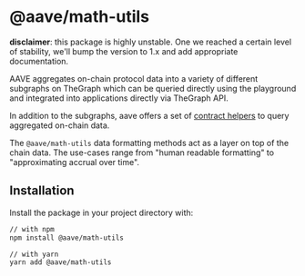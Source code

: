 # @aave/math-utils

**disclaimer**: this package is highly unstable. One we reached a certain level
of stability, we'll bump the version to 1.x and add appropriate documentation.

AAVE aggregates on-chain protocol data into a variety of different subgraphs on
TheGraph which can be queried directly using the playground and integrated into
applications directly via TheGraph API.

In addition to the subgraphs, aave offers a set of
[contract helpers](https://github.com/aave/aave-utilities/tree/master/packages/contract-helpers)
to query aggregated on-chain data.

The `@aave/math-utils` data formatting methods act as a layer on top of the
chain data. The use-cases range from "human readable formatting" to
"approximating accrual over time".

## Installation

Install the package in your project directory with:

```sh
// with npm
npm install @aave/math-utils

// with yarn
yarn add @aave/math-utils
```
